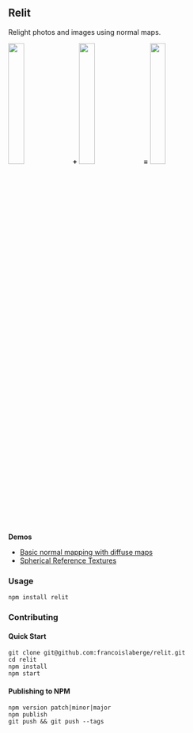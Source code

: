 ## Relit
Relight photos and images using normal maps.

<img width="25%" src="http://francoislaberge.com/relit/texture/statue-diffuse.png"/> **+** 
<img width="25%" src="http://francoislaberge.com/relit/texture/statue-normals.png"/> **=** 
<img width="25%" src="http://francoislaberge.com/relit/texture/statue-final.png"/>

**Demos**
 - [Basic normal mapping with diffuse maps](http://francoislaberge.com/relit/?texture=statue)
 - [Spherical Reference Textures](http://francoislaberge.com/relit/examples/reference-sphere/)

### Usage

```
npm install relit
```

### Contributing

#### Quick Start
```
git clone git@github.com:francoislaberge/relit.git
cd relit
npm install
npm start
```

#### Publishing to NPM

```
npm version patch|minor|major
npm publish
git push && git push --tags
```
